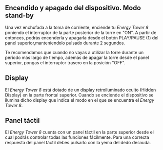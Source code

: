 ## Encendido y apagado del dispositivo. Modo stand-by

Una vez enchufada a la toma de corriente, enciende tu *Energy Tower 8* poniendo el interruptor de la parte posterior de la torre en "ON". A partir de entonces, podrás encenderla y apagarla desde el botón PLAY/PAUSE (1) del panel superior,manteniendolo pulsado durante 2 segundos.

Te recomendamos que cuando no vayas a utilizar la torre durante un periodo más largo de tiempo, además de apagar la torre desde el panel superior, pongas el interruptor trasero en la posición "OFF".

## Display

El *Energy Tower 8* está dotado de un display retroiluminado oculto (Hidden Display) en la parte frontal superior.
Cuando se enciende el dispositivo se ilumina dicho display que indica el modo en el que se encuentra el *Energy Tower 8*.

## Panel táctil

El *Energy Tower 8* cuenta con un panel táctil en la parte superior desde el cual podrás controlar todas las funciones fácilmente. Para una correcta respuesta del panel táctil debes pulsarlo con la yema del dedo desnuda.










